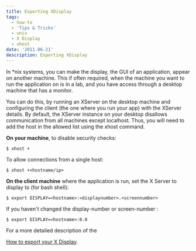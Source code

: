 ```yaml
---
title: Exporting XDisplay
tags:
  - how-to
  - 'Tips & Tricks'
  - unix
  - X Display
  - xhost
date: '2011-06-21'
description: Exporting XDisplay
---
```


In \*nix systems, you can make the display, the GUI of an application, appear on another machine.  This if often required, when the machine you want to run the application on is in a lab, and you have access through a desktop machine that has a monitor.

You can do this, by running an XServer on the desktop machine and configuring the client (the one where you run your app) with the XServer details. By default, the XServer instance on your desktop disallows communication from all machines except localhost. Thus, you will need to add the host in the allowed list using the xhost command.

**On your machine**,  to disable security checks:

`$ xhost +`

To allow connections from a single  host:

`$ xhost +<hostname/ip>`

**On the client machine** where the application is run, set the X Server to display to (for bash shell):

`$ export DISPLAY=<hostname>:<displaynumber>.<screennumber>`

If you haven't changed the display-number or screen-number :

`$ export DISPLAY=<hostname>:0.0`

For a more detailed description of the

[How to export your X Display][0].


[0]: http://www.hungry.com/~jamie/xexport.html